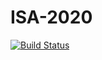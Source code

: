 # ISA-2020
[![Build Status](https://travis-ci.com/ISA-TEAM24/ISA-2020.svg?branch=master)](https://travis-ci.com/ISA-TEAM24/ISA-2020)
